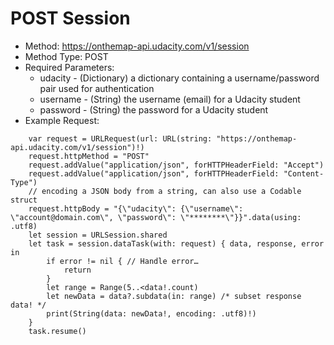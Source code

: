 # POST Session

- Method: https://onthemap-api.udacity.com/v1/session
- Method Type: POST
- Required Parameters:
    - udacity - (Dictionary) a dictionary containing a username/password pair used for authentication
    - username - (String) the username (email) for a Udacity student
    - password - (String) the password for a Udacity student
- Example Request:
```
    var request = URLRequest(url: URL(string: "https://onthemap-api.udacity.com/v1/session")!)
    request.httpMethod = "POST"
    request.addValue("application/json", forHTTPHeaderField: "Accept")
    request.addValue("application/json", forHTTPHeaderField: "Content-Type")
    // encoding a JSON body from a string, can also use a Codable struct
    request.httpBody = "{\"udacity\": {\"username\": \"account@domain.com\", \"password\": \"********\"}}".data(using: .utf8)
    let session = URLSession.shared
    let task = session.dataTask(with: request) { data, response, error in
        if error != nil { // Handle error…
            return
        }
        let range = Range(5..<data!.count)
        let newData = data?.subdata(in: range) /* subset response data! */
        print(String(data: newData!, encoding: .utf8)!)
    }
    task.resume()
```

